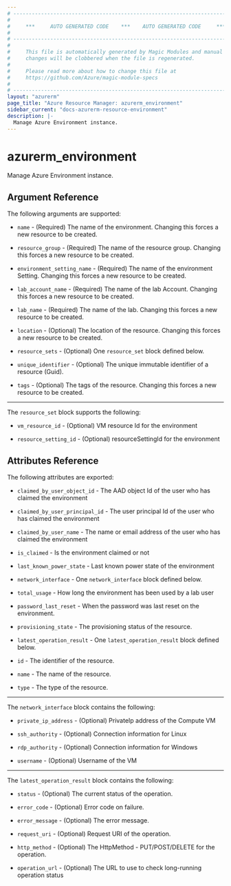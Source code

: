 ```yaml
---
# ----------------------------------------------------------------------------
#
#     ***     AUTO GENERATED CODE    ***    AUTO GENERATED CODE     ***
#
# ----------------------------------------------------------------------------
#
#     This file is automatically generated by Magic Modules and manual
#     changes will be clobbered when the file is regenerated.
#
#     Please read more about how to change this file at
#     https://github.com/Azure/magic-module-specs
#
# ----------------------------------------------------------------------------
layout: "azurerm"
page_title: "Azure Resource Manager: azurerm_environment"
sidebar_current: "docs-azurerm-resource-environment"
description: |-
  Manage Azure Environment instance.
---
```


# azurerm_environment

Manage Azure Environment instance.


## Argument Reference

The following arguments are supported:

* `name` - (Required) The name of the environment. Changing this forces a new resource to be created.

* `resource_group` - (Required) The name of the resource group. Changing this forces a new resource to be created.

* `environment_setting_name` - (Required) The name of the environment Setting. Changing this forces a new resource to be created.

* `lab_account_name` - (Required) The name of the lab Account. Changing this forces a new resource to be created.

* `lab_name` - (Required) The name of the lab. Changing this forces a new resource to be created.

* `location` - (Optional) The location of the resource. Changing this forces a new resource to be created.

* `resource_sets` - (Optional) One `resource_set` block defined below.

* `unique_identifier` - (Optional) The unique immutable identifier of a resource (Guid).

* `tags` - (Optional) The tags of the resource. Changing this forces a new resource to be created.

---

The `resource_set` block supports the following:

* `vm_resource_id` - (Optional) VM resource Id for the environment

* `resource_setting_id` - (Optional) resourceSettingId for the environment

## Attributes Reference

The following attributes are exported:

* `claimed_by_user_object_id` - The AAD object Id of the user who has claimed the environment

* `claimed_by_user_principal_id` - The user principal Id of the user who has claimed the environment

* `claimed_by_user_name` - The name or email address of the user who has claimed the environment

* `is_claimed` - Is the environment claimed or not

* `last_known_power_state` - Last known power state of the environment

* `network_interface` - One `network_interface` block defined below.

* `total_usage` - How long the environment has been used by a lab user

* `password_last_reset` - When the password was last reset on the environment.

* `provisioning_state` - The provisioning status of the resource.

* `latest_operation_result` - One `latest_operation_result` block defined below.

* `id` - The identifier of the resource.

* `name` - The name of the resource.

* `type` - The type of the resource.


---

The `network_interface` block contains the following:

* `private_ip_address` - (Optional) PrivateIp address of the Compute VM

* `ssh_authority` - (Optional) Connection information for Linux

* `rdp_authority` - (Optional) Connection information for Windows

* `username` - (Optional) Username of the VM

---

The `latest_operation_result` block contains the following:

* `status` - (Optional) The current status of the operation.

* `error_code` - (Optional) Error code on failure.

* `error_message` - (Optional) The error message.

* `request_uri` - (Optional) Request URI of the operation.

* `http_method` - (Optional) The HttpMethod - PUT/POST/DELETE for the operation.

* `operation_url` - (Optional) The URL to use to check long-running operation status
